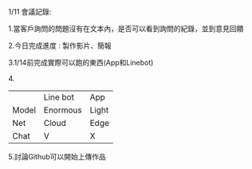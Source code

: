 1/11 會議記錄:

1.當客戶詢問的問題沒有在文本內，是否可以看到詢問的紀錄，並到意見回饋

2.今日完成進度 : 製作影片、簡報

3.1/14前完成實際可以跑的東西(App和Linebot)

4.<table>
  <tr>
    <td> </td>
    <td>Line bot</td>
    <td>App</td>
  </tr>
  <tr>
    <td>Model</td>
    <td>Enormous</td>
    <td>Light</td>
  </tr>
  <tr>
    <td>Net</td>
    <td>Cloud</td>
    <td>Edge</td>
  </tr>
    <tr>
    <td>Chat</td>
    <td>V</td>
    <td>X</td>
  </tr>
</table>
                                                                               
5.討論Github可以開始上傳作品
